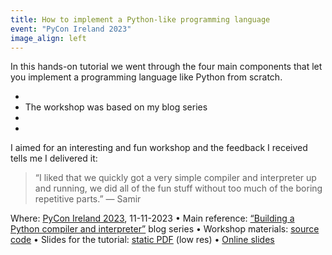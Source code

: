```yaml
---
title: How to implement a Python-like programming language
event: "PyCon Ireland 2023"
image_align: left
---
```


In this hands-on tutorial we went through the four main components that let you implement a programming language like Python from scratch.

 - 
 - The workshop was based on my blog series 
 - 
 - 

I aimed for an interesting and fun workshop and the feedback I received tells me I delivered it:

 > “I liked that we quickly got a very simple compiler and interpreter up and running, we did all of the fun stuff without too much of the boring repetitive parts.” — Samir

Where: [PyCon Ireland 2023](http://pycon.ie/pycon-2023/schedule/), 11-11-2023 • Main reference: [“Building a Python compiler and interpreter”](/blog/tag:bpci) blog series • Workshop materials: [source code][gh-repo] • Slides for the tutorial: [static PDF][pdf-slides] (low res) • [Online slides][snappify-slides]

<!--
<div style="text-align:center">
<iframe width="560" height="315" src="https://www.youtube.com/embed/tDy-to9fgaw?start=140" title="How APL made me a better Python developer talk by Rodrigo Girão Serrão" frameborder="0" allow="accelerometer; autoplay; clipboard-write; encrypted-media; gyroscope; picture-in-picture; web-share" allowfullscreen></iframe>
</div>
-->

[pdf-slides]: https://github.com/mathspp/talks/blob/main/20231111_pycon_ireland_implement_python/slides.pdf
[snappify-slides]: https://snappify.com/view/38542fa0-f3e3-41b7-8465-bf36e564d21e
[gh-repo]: https://github.com/mathspp/talks/tree/main/20231111_pycon_ireland_implement_python
